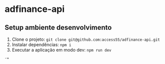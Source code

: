 # adfinance-api

## Setup ambiente desenvolvimento

1. Clone o projeto: `git clone git@github.com:access55/adfinance-api.git`
2. Instalar dependências: `npm i`
3. Executar a aplicação em modo dev: `npm run dev`


˜"

